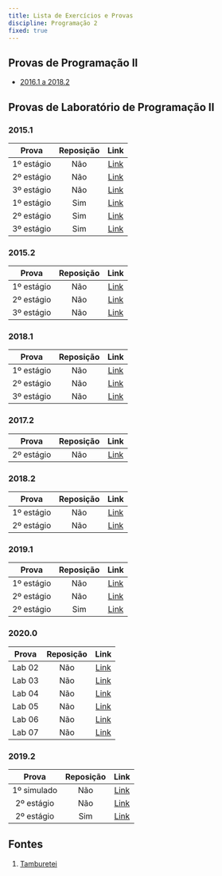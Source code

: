 ```yaml
---
title: Lista de Exercícios e Provas 
discipline: Programação 2
fixed: true
---
```


## Provas de Programação II

- [2016.1 a 2018.2](https://drive.google.com/drive/folders/1juCfbu85KAgiPOHEJo97Kn1k8AHk1-wy)

## Provas de Laboratório de Programação II

### 2015.1
**Prova** | **Reposição** | **Link** |
:---: | :---: | :---: |
1º estágio | Não | [Link](https://drive.google.com/open?id=1kH4dNWSW3Zx_SfourfPmpqz1-HakSYXT) |
2º estágio | Não | [Link](https://drive.google.com/open?id=1D9NKQrBA28tg8Z3WRotB63oe2HKKwmf4) |
3º estágio | Não | [Link](https://drive.google.com/open?id=1kN8kCcn0kUEgTaofLagN9dWwLT34VoOd) |
1º estágio | Sim | [Link](https://drive.google.com/open?id=1l60RpsnTp3fvVqgLV9zDX2NBYA1rMPcM) |
2º estágio | Sim | [Link](https://drive.google.com/open?id=1QMdKhe9UEu40RryPFIDomJrEblsfy0fv) |
3º estágio | Sim | [Link](https://drive.google.com/open?id=1Yrtgs4195dx_wSAg8GruFRXRyPSwKGhc) |

### 2015.2
**Prova** | **Reposição** | **Link** |
:---: | :---:| :---: |
1º estágio | Não | [Link](https://drive.google.com/open?id=1PN6KRBOrmu_M9fP16okRp52Zh8aeKHOu) |
2º estágio | Não | [Link](https://drive.google.com/open?id=1VWpyrxmd9uldfBTalPjuw1WPM2N9_Q_v) |
3º estágio | Não | [Link](https://drive.google.com/open?id=1eM8ahb7G316bd8F1JfCyoJxcT5iUfqRx) |

### 2018.1
**Prova** | **Reposição** | **Link** |
:---: | :---:| :---: |
1º estágio | Não | [Link](https://docs.google.com/document/d/e/2PACX-1vScJ0a_3f_-BE5nmGpVoHbGQ05esJfFn4Tzq--jOVJfs0g5auAnWQsitrgcrsOXfTVoaIHiGYGN8Lv7/pub) |
2º estágio | Não | [Link](https://docs.google.com/document/d/e/2PACX-1vQvvTKW8iKejtm8MqYDwef0hLE_iOF_qaXo5ejMPNf5-mp0wN-JrKjM14fwHOdlUmwA4r_n_weRIMFq/pub) |
3º estágio | Não | [Link](https://docs.google.com/document/d/e/2PACX-1vRUOxI-ZAF0CwI6S8dwgSalE9p0Nyzy-s45q02S284k0Rt1D2p_E8Xfj-WkA6XZkA8VIxFKjo5hzM0O/pub) |

### 2017.2
**Prova** | **Reposição** | **Link** |
:---: | :---: | :---: |
2º estágio | Não| [Link](https://drive.google.com/file/d/1BFMmRzh9PXmAz7ZtABLMRDjwNegHXmBJ/view) |

### 2018.2
**Prova** | **Reposição** | **Link** |
:---: | :---:| :---: |
1º estágio | Não | [Link](https://docs.google.com/document/d/e/2PACX-1vST9157TxUE9yAJUa3BfTLgk7eYcAzVJMqFDeDGsriByT7Omi4DrjPKLsxYI7Ni-VvGZGvkBwLu2-Oh/pub) |
2º estágio | Não | [Link](https://docs.google.com/document/d/e/2PACX-1vRGCz5GQ-_ZeyS8d0WSNOvvbmN42mgKZuovEZ6beU33cPZJ3pVlxX9tGkea5ffzPlHR2MAXWRdTiUtp/pub) |

### 2019.1
**Prova** | **Reposição** | **Link** |
:---: | :---:| :---: |
1º estágio | Não | [Link](https://docs.google.com/document/d/e/2PACX-1vRWiM4knsnIoVIt6ZvjMFWndyi-hVvGze1rIy1UVT_fGqeMmVwvQx9ERiX0Mi-f2IBYlLQH4_3uueDX/pub) |
2º estágio | Não | [Link](https://docs.google.com/document/d/e/2PACX-1vT8irafkW8r-r6WjlT6R7EfZhX_B8BChfdwGfoheOc5xLVwhCtpXB5pWxMMGSg0Dr0vJrhQ3z47BvZV/pub) |
2º estágio | Sim | [Link](https://docs.google.com/document/d/e/2PACX-1vRCAHJkK71xDDCgxivp4KwyOQbmB0HfZzAnTRBrcZgu9aMccvjb16aZ4wn-2X-BWA-m51XtHTgxiDpr/pub) |

### 2020.0
**Prova** | **Reposição** | **Link** |
:---: | :---: | :---: |
Lab 02 | Não | [Link](https://docs.google.com/document/d/1IrHJo41u2EAfmczhK5wz6mkB20V8HWDfu2Z6cPF84RE/edit) |
Lab 03 | Não | [Link](https://docs.google.com/document/d/1QhY3NhU7vOoU_lw7_WJrKYZArz2yzA0dpoPrFMsPmHM/edit) |
Lab 04 | Não | [Link](https://docs.google.com/document/d/1Y0kDI_gyY9HXqo7IDSwEd0RarH_FPvGv3Ogs5LayfIk/edit) |
Lab 05 | Não | [Link](https://docs.google.com/document/d/17hAlr7XmbsPBuuvTUVm50mWJqgGxtKMmyT--r1Ly-Xw/edit) |
Lab 06 | Não | [Link](https://docs.google.com/document/d/1CYqenLqalQ6bR8hYsCpPqcjugVJFHmjU09DxB9CS9Bo/edit) |
Lab 07 | Não | [Link](https://docs.google.com/document/d/e/2PACX-1vQr1u6oM_Bms7BTv1EP4krNhrfXaVoai5yoErdED6V_Clhvqq9WHBrD6Oc8UluMKkoNsSAeusBVOC-8/pub) |
### 2019.2
**Prova** | **Reposição** | **Link** |
:---: | :---:| :---: |
1º simulado | Não | [Link](https://docs.google.com/document/d/e/2PACX-1vTlLIvbFZljlcKtELtD7COKBn8S13Eoa2D06on4SfpA1mvyDzOsS7ynhMY8DvpLYRsUx5mWxwxh5c-Q/pub) |
2º estágio | Não | [Link](https://docs.google.com/document/d/e/2PACX-1vSowexvMOgxE93kIVwWHwhX1UxgqTpsQ41WKaOKjLp78o86jHPx6DgwhV4m0PL_vZl79-o77jATV2Yg/pub) |
2º estágio | Sim | [Link](https://docs.google.com/document/d/e/2PACX-1vRDsuO7P7AyaEOj7ivsXgJYdnjFYShXlUp2o2HWK_4opYpOp3USRz_nlAeiyadQCbcJSDBKubTeikud/pub) |

## Fontes 

1. <a href= "https://github.com/OpenDevUFCG/Tamburetei" target="_blank"> Tamburetei </a>
